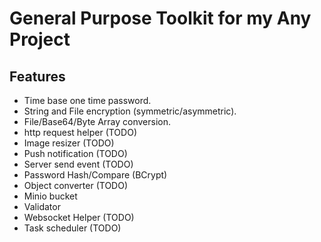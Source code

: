 General Purpose Toolkit for my Any Project
===============================================================
> 

## Features
* Time base one time password.
* String and File encryption (symmetric/asymmetric).
* File/Base64/Byte Array conversion.
* http request helper (TODO)
* Image resizer (TODO)
* Push notification (TODO)
* Server send event (TODO)
* Password Hash/Compare (BCrypt)
* Object converter (TODO)
* Minio bucket
* Validator
* Websocket Helper (TODO)
* Task scheduler (TODO)